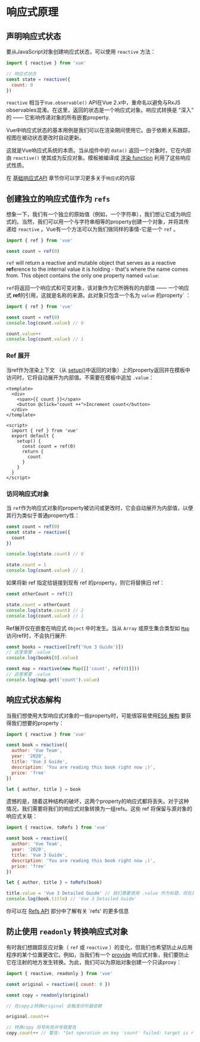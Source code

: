 # 响应式原理

## 声明响应式状态

要从JavaScript对象创建响应式状态，可以使用 `reactive` 方法：

```js
import { reactive } from 'vue'

// 响应式状态
const state = reactive({
  count: 0
})
```

`reactive` 相当于`Vue.observable()` API在Vue 2.x中，重命名以避免与RxJS observables混淆。在这里，返回的状态是一个响应式对象。响应式转换是 “深入” 的 —— 它影响传递对象的所有嵌套property. 

Vue中响应式状态的基本用例是我们可以在渲染期间使用它。由于依赖关系跟踪，视图在被动状态更改时自动更新。

这就是Vue响应式系统的本质。当从组件中的 `data()` 返回一个对象时，它在内部由 `reactive()` 使其成为反应对象。模板被编译成 [渲染 function](render-function.html) 利用了这些响应式性质。


 在 [基础响应式API](../api/basic-reactivity.html) 章节你可以学习更多关于`响应式`的内容

## 创建独立的响应式值作为 `refs`

想象一下，我们有一个独立的原始值（例如，一个字符串），我们想让它成为响应式的。当然，我们可以用一个与字符串相等的property创建一个对象，并将其传递给 `reactive` 。Vue有一个方法可以为我们做同样的事情-它是一个 `ref` 。

```js
import { ref } from 'vue'

const count = ref(0)
```

`ref` will return a reactive and mutable object that serves as a reactive **ref**erence to the internal value it is holding - that's where the name comes from. This object contains the only one property named `value`:

`ref`将返回一个响应式和可变对象，该对象作为它所拥有的内部值 —— 一个响应式 **ref**的引用，这就是名称的来源。此对象只包含一个名为 `value` 的property` ：

```js
import { ref } from 'vue'

const count = ref(0)
console.log(count.value) // 0

count.value++
console.log(count.value) // 1
```

### Ref 展开

当ref作为渲染上下文 （从 [setup()](composition-api-setup.html)中返回的对象）上的property返回并在模板中访问时，它将自动展开为内部值。不需要在模板中追加 `.value`：

```vue-html
<template>
  <div>
    <span>{{ count }}</span>
    <button @click="count ++">Increment count</button>
  </div>
</template>

<script>
  import { ref } from 'vue'
  export default {
    setup() {
      const count = ref(0)
      return {
        count
      }
    }
  }
</script>
```

### 访问响应式对象

当 `ref`作为响应式对象的property被访问或更改时，它会自动展开为内部值，以便其行为类似于普通property性：

```js
const count = ref(0)
const state = reactive({
  count
})

console.log(state.count) // 0

state.count = 1
console.log(count.value) // 1
```

如果将新 ref 指定给链接到现有 ref 的property，则它将替换旧 ref：

```js
const otherCount = ref(2)

state.count = otherCount
console.log(state.count) // 2
console.log(count.value) // 1
```

Ref展开仅在嵌套在响应式 `Object` 中时发生。当从 `Array` 或原生集合类型如 [`Map`](https://developer.mozilla.org/en-US/docs/Web/JavaScript/Reference/Global_Objects/Map)访问ref时，不会执行展开:


```js
const books = reactive([ref('Vue 3 Guide')])
// 这里需要 .value
console.log(books[0].value)

const map = reactive(new Map([['count', ref(0)]]))
// 这里需要 .value
console.log(map.get('count').value)
```

## 响应式状态解构

当我们想使用大型响应式对象的一些property时，可能很容易使用[ES6 解构](https://developer.mozilla.org/en-US/docs/Web/JavaScript/Reference/Operators/Destructuring_assignment) 要获得我们想要的property：

```js
import { reactive } from 'vue'

const book = reactive({
  author: 'Vue Team',
  year: '2020',
  title: 'Vue 3 Guide',
  description: 'You are reading this book right now ;)',
  price: 'free'
})

let { author, title } = book
```

遗憾的是，随着这种结构的破坏，这两个property的响应式都将丢失。对于这种情况，我们需要将我们的响应式对象转换为一组refs。这些 ref 将保留与源对象的响应式关联：

```js
import { reactive, toRefs } from 'vue'

const book = reactive({
  author: 'Vue Team',
  year: '2020',
  title: 'Vue 3 Guide',
  description: 'You are reading this book right now ;)',
  price: 'free'
})

let { author, title } = toRefs(book)

title.value = 'Vue 3 Detailed Guide' // 我们需要使用 .value 作为标题，现在是ref
console.log(book.title) // 'Vue 3 Detailed Guide'
```

你可以在 [Refs API](../api/refs-api.html#ref) 部分中了解有关 `refs' 的更多信息

## 防止使用 `readonly` 转换响应式对象

有时我们想跟踪反应对象（ `ref` 或 `reactive` ）的变化，但我们也希望防止从应用程序的某个位置更改它。例如，当我们有一个 [provide](component-provide-inject.html) 响应式对象，我们要防止它在注射的地方发生转换。为此，我们可以为原始对象创建一个只读proxy：


```js
import { reactive, readonly } from 'vue'

const original = reactive({ count: 0 })

const copy = readonly(original)

// 在copy上转换original 会触发侦听器依赖

original.count++

// 转换copy 将导失败并导致警告
copy.count++ // 警告: "Set operation on key 'count' failed: target is readonly."
```
